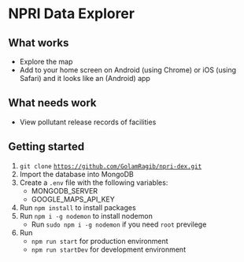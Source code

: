 NPRI Data Explorer
==================

What works
----------
- Explore the map
- Add to your home screen on Android (using Chrome) or iOS (using Safari) and it looks like an (Android) app

What needs work
---------------
- View pollutant release records of facilities

Getting started
---------------
1. `git clone` [`https://github.com/GolamRagib/npri-dex.git`](https://github.com/GolamRagib/npri-dex.git)
2. Import the database into MongoDB
3. Create a `.env` file with the following variables:
    - MONGODB_SERVER
    - GOOGLE_MAPS_API_KEY
4. Run `npm install` to install packages
5. Run `npm i -g nodemon` to install nodemon
    - Run `sudo npm i -g nodemon` if you need `root` previlege
6. Run
    - `npm run start` for production environment
    - `npm run startDev` for development environment
